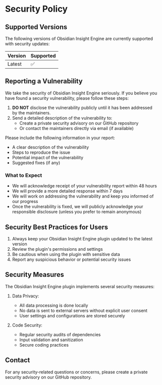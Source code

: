 # Security Policy

## Supported Versions

The following versions of Obsidian Insight Engine are currently supported with security updates:

| Version | Supported          |
| ------- | ------------------ |
| Latest  | :white_check_mark: |

## Reporting a Vulnerability

We take the security of Obsidian Insight Engine seriously. If you believe you have found a security vulnerability, please follow these steps:

1. **DO NOT** disclose the vulnerability publicly until it has been addressed by the maintainers.
2. Send a detailed description of the vulnerability to:
   - Create a private security advisory on our GitHub repository
   - Or contact the maintainers directly via email (if available)

Please include the following information in your report:
- A clear description of the vulnerability
- Steps to reproduce the issue
- Potential impact of the vulnerability
- Suggested fixes (if any)

### What to Expect

- We will acknowledge receipt of your vulnerability report within 48 hours
- We will provide a more detailed response within 7 days
- We will work on addressing the vulnerability and keep you informed of our progress
- Once the vulnerability is fixed, we will publicly acknowledge your responsible disclosure (unless you prefer to remain anonymous)

## Security Best Practices for Users

1. Always keep your Obsidian Insight Engine plugin updated to the latest version
2. Review the plugin's permissions and settings
3. Be cautious when using the plugin with sensitive data
4. Report any suspicious behavior or potential security issues

## Security Measures

The Obsidian Insight Engine plugin implements several security measures:

1. Data Privacy:
   - All data processing is done locally
   - No data is sent to external servers without explicit user consent
   - User settings and configurations are stored securely

2. Code Security:
   - Regular security audits of dependencies
   - Input validation and sanitization
   - Secure coding practices

## Contact

For any security-related questions or concerns, please create a private security advisory on our GitHub repository.
